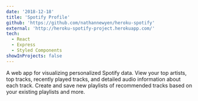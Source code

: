 ```yaml
---
date: '2018-12-18'
title: 'Spotify Profile'
github: 'https://github.com/nathannewyen/heroku-spotify'
external: 'http://heroku-spotify-project.herokuapp.com/'
tech:
  - React
  - Express
  - Styled Components
showInProjects: false
---
```


A web app for visualizing personalized Spotify data. View your top artists, top tracks, recently played tracks, and detailed audio information about each track. Create and save new playlists of recommended tracks based on your existing playlists and more.
